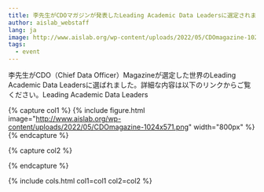 ```yaml
---
title: 李先生がCDOマガジンが発表したLeading Academic Data Leadersに選定されました。
author: aislab_webstaff
lang: ja
image: http://www.aislab.org/wp-content/uploads/2022/05/CDOmagazine-1024x571.png
tags:
  - event
---
```


李先生がCDO（Chief Data Officer）Magazineが選定した世界のLeading Academic Data Leadersに選ばれました。詳細な内容は以下のリンクからご覧ください。Leading Academic Data Leaders

{% capture col1 %}
{%
  include figure.html
  image="http://www.aislab.org/wp-content/uploads/2022/05/CDOmagazine-1024x571.png"
  width="800px"
%}
{% endcapture %}

{% capture col2 %}

{% endcapture %}

{% include cols.html col1=col1 col2=col2 %}